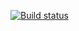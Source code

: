 [![Build status](https://ci.appveyor.com/api/projects/status/oc8pq5vkpyuh8jwt?svg=true)](https://ci.appveyor.com/project/alexkov1980/page-object)